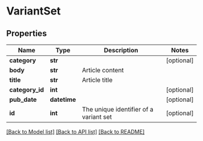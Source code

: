 # VariantSet

## Properties
Name | Type | Description | Notes
------------ | ------------- | ------------- | -------------
**category** | **str** |  | [optional] 
**body** | **str** | Article content | 
**title** | **str** | Article title | 
**category_id** | **int** |  | [optional] 
**pub_date** | **datetime** |  | [optional] 
**id** | **int** | The unique identifier of a variant set | [optional] 

[[Back to Model list]](../README.md#documentation-for-models) [[Back to API list]](../README.md#documentation-for-api-endpoints) [[Back to README]](../README.md)


